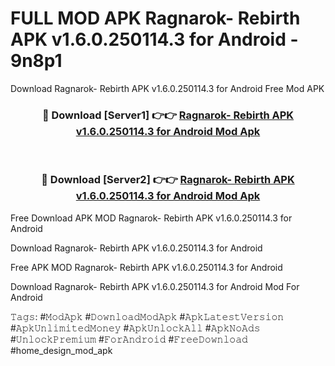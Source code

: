 # FULL MOD APK Ragnarok- Rebirth APK v1.6.0.250114.3 for Android - 9n8p1
Download Ragnarok- Rebirth APK v1.6.0.250114.3 for Android Free Mod APK

<div align="center">
<h3>🔴 Download [Server1] 👉👉 <a href="https://apk-comot.site?title=Ragnarok-_Rebirth_APK_v1.6.0.250114.3_for_Android">Ragnarok- Rebirth APK v1.6.0.250114.3 for Android Mod Apk</a></h3><br>

<h3>🔴 Download [Server2] 👉👉 <a href="https://apk-comot.site?title=Ragnarok-_Rebirth_APK_v1.6.0.250114.3_for_Android">Ragnarok- Rebirth APK v1.6.0.250114.3 for Android Mod Apk</a></h3>
</div>


Free Download APK MOD Ragnarok- Rebirth APK v1.6.0.250114.3 for Android

Download Ragnarok- Rebirth APK v1.6.0.250114.3 for Android 

Free APK MOD Ragnarok- Rebirth APK v1.6.0.250114.3 for Android 

Download Ragnarok- Rebirth APK v1.6.0.250114.3 for Android Mod For Android

𝚃𝚊𝚐𝚜: #𝙼𝚘𝚍𝙰𝚙𝚔 #𝙳𝚘𝚠𝚗𝚕𝚘𝚊𝚍𝙼𝚘𝚍𝙰𝚙𝚔 #𝙰𝚙𝚔𝙻𝚊𝚝𝚎𝚜𝚝𝚅𝚎𝚛𝚜𝚒𝚘𝚗 #𝙰𝚙𝚔𝚄𝚗𝚕𝚒𝚖𝚒𝚝𝚎𝚍𝙼𝚘𝚗𝚎𝚢 #𝙰𝚙𝚔𝚄𝚗𝚕𝚘𝚌𝚔𝙰𝚕𝚕 #𝙰𝚙𝚔𝙽𝚘𝙰𝚍𝚜 #𝚄𝚗𝚕𝚘𝚌𝚔𝙿𝚛𝚎𝚖𝚒𝚞𝚖 #𝙵𝚘𝚛𝙰𝚗𝚍𝚛𝚘𝚒𝚍 #𝙵𝚛𝚎𝚎𝙳𝚘𝚠𝚗𝚕𝚘𝚊𝚍 #home_design_mod_apk